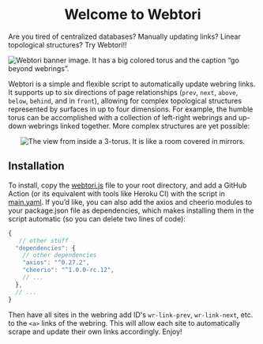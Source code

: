 <h1 align="center">Welcome to Webtori</h1>
Are you tired of centralized databases? Manually updating links? Linear topological structures? Try Webtori!!


![Webtori banner image. It has a big colored torus and the caption “go beyond webrings”.](https://cdn.discordapp.com/attachments/575809098923376650/1005032062111195237/Example_torus.webp)

Webtori is a simple and flexible script to automatically update webring links. It supports up to six directions of page relationships (`prev`, `next`, `above`, `below`, `behind`, and in `front`), allowing for complex topological structures represented by surfaces in up to four dimensions. For example, the humble torus can be accomplished with a collection of left-right webrings and up-down webrings linked together. More complex structures are yet possible:

<p align="center"><img alt="The view from inside a 3-torus. It is like a room covered in mirrors." src="https://upload.wikimedia.org/wikipedia/commons/d/db/3-Manifold_3-Torus.png" width="auto" height="auto"></p>

## Installation
To install, copy the [webtori.js](https://github.com/vqbc/webtori/blob/main/webtori.js) file to your root directory, and add a GitHub Action (or its equivalent with tools like Heroku CI) with the script in [main.yaml](https://github.com/vqbc/webtori/blob/main/main.yml). If you’d like, you can also add the axios and cheerio modules to your package.json file as dependencies, which makes installing them in the script automatic (so you can delete two lines of code):
```js
{
   // other stuff
  "dependencies": {
    // other dependencies
    "axios": "^0.27.2",
    "cheerio": "^1.0.0-rc.12",
    // ...
  },
  // ...
}
  ```

Then have all sites in the webring add ID's `wr-link-prev`, `wr-link-next`, etc. to the `<a>` links of the webring. This will allow each site to automatically scrape and update their own links accordingly. Enjoy!
